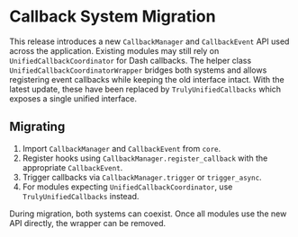 # Callback System Migration

This release introduces a new `CallbackManager` and `CallbackEvent` API used across the application. Existing modules may still rely on `UnifiedCallbackCoordinator` for Dash callbacks. The helper class `UnifiedCallbackCoordinatorWrapper` bridges both systems and allows registering event callbacks while keeping the old interface intact. With the latest update, these have been replaced by `TrulyUnifiedCallbacks` which exposes a single unified interface.

## Migrating

1. Import `CallbackManager` and `CallbackEvent` from `core`.
2. Register hooks using `CallbackManager.register_callback` with the appropriate `CallbackEvent`.
3. Trigger callbacks via `CallbackManager.trigger` or `trigger_async`.
4. For modules expecting `UnifiedCallbackCoordinator`, use `TrulyUnifiedCallbacks` instead.

During migration, both systems can coexist. Once all modules use the new API directly, the wrapper can be removed.
